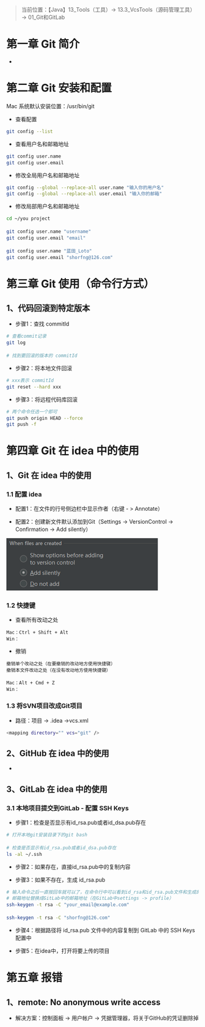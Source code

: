 > 当前位置：【Java】13_Tools（工具）-> 13.3_VcsTools（源码管理工具） -> 01_Git和GitLab

# 第一章 Git 简介

- 

# 第二章 Git 安装和配置

Mac 系统默认安装位置：/usr/bin/git



- 查看配置

```bash
git config --list
```

- 查看用户名和邮箱地址

```bash
git config user.name
git config user.email
```

- 修改全局用户名和邮箱地址

```bash
git config --global --replace-all user.name "输入你的用户名"
git config --global --replace-all user.email "输入你的邮箱"
```

- 修改局部用户名和邮箱地址

```bash
cd ~/you project

git config user.name "username"
git config user.email "email"

git config user.name "蓝田_Loto"
git config user.email "shorfng@126.com"
```

# 第三章 Git 使用（命令行方式）

## 1、代码回滚到特定版本

- 步骤1：查找 commitId

```bash
# 查看commit记录
git log

# 找到要回滚的版本的 commitId
```

- 步骤2：将本地文件回滚

```bash
# xxx表示 commitId
git reset --hard xxx
```

- 步骤3：将远程代码库回滚

```bash
# 两个命令任选一个即可
git push origin HEAD --force
git push -f
```



# 第四章 Git 在 idea 中的使用

## 1、Git 在 idea 中的使用

### 1.1 配置 idea 

- 配置1：在文件的行号侧边栏中显示作者（右键 - > Annotate）

- 配置2：创建新文件默认添加到Git（Settings -> VersionControl -> Confirmation -> Add silently）

![img](image/0001.jpg)

### 1.2 快捷键

- 查看所有改动之处

```
Mac：Ctrl + Shift + Alt
Win：
```

- 撤销

```
撤销单个改动之处（在要撤销的改动地方使用快捷键）
撤销本文件改动之处（在没有改动地方使用快捷键）

Mac：Alt + Cmd + Z
Win：
```



### 1.3 将SVN项目改成Git项目

- 路径：项目 -> .idea ->vcs.xml

```bash
<mapping directory="" vcs="git" />
```



## 2、GitHub 在 idea 中的使用

- 



## 3、GitLab 在 idea 中的使用

### 3.1 本地项目提交到GitLab - 配置 SSH Keys

- 步骤1：检查是否显示有id_rsa.pub或者id_dsa.pub存在

```bash
# 打开本地git安装目录下的git bash

# 检查是否显示有id_rsa.pub或者id_dsa.pub存在
ls -al ~/.ssh
```

- 步骤2：如果存在，直接id_rsa.pub中的复制内容

- 步骤3：如果不存在，生成 id_rsa.pub

```bash
# 输入命令之后一直按回车就可以了，在命令行中可以看到id_rsa和id_rsa.pub文件和生成的路径
# 邮箱地址替换成GitLab中的邮箱地址（在GitLab中settings -> profile）
ssh-keygen -t rsa -C "your_email@example.com"

ssh-keygen -t rsa -C "shorfng@126.com"
```

- 步骤4：根据路径将 id_rsa.pub 文件中的内容复制到 GitLab 中的 SSH Keys 配置中

- 步骤5：在idea中，打开将要上传的项目

# 第五章 报错

## 1、remote: No anonymous write access

- 解决方案：控制面板 -> 用户帐户 -> 凭据管理器，将关于GitHub的凭证删除掉